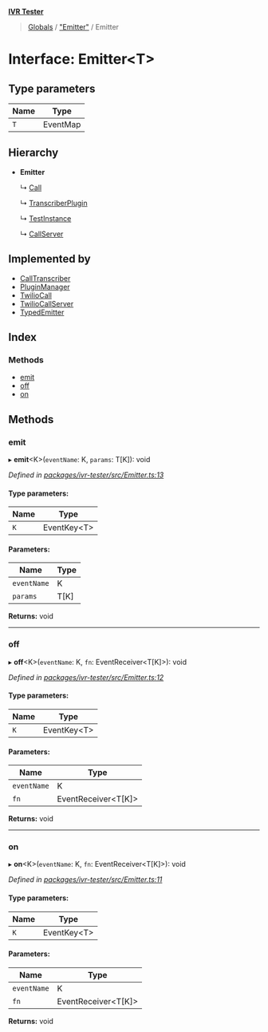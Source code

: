 **[IVR Tester](../README.md)**

> [Globals](../README.md) / ["Emitter"](../modules/_emitter_.md) / Emitter

# Interface: Emitter\<T>

## Type parameters

Name | Type |
------ | ------ |
`T` | EventMap |

## Hierarchy

* **Emitter**

  ↳ [Call](_call_call_.call.md)

  ↳ [TranscriberPlugin](_call_transcription_plugin_transcriberplugin_.transcriberplugin.md)

  ↳ [TestInstance](_testing_test_testinstanceclass_.testinstance.md)

  ↳ [CallServer](_testing_twiliocallserver_.callserver.md)

## Implemented by

* [CallTranscriber](../classes/_call_transcription_calltranscriber_.calltranscriber.md)
* [PluginManager](../classes/_plugins_pluginmanager_.pluginmanager.md)
* [TwilioCall](../classes/_call_twiliocall_.twiliocall.md)
* [TwilioCallServer](../classes/_testing_twiliocallserver_.twiliocallserver.md)
* [TypedEmitter](../classes/_emitter_.typedemitter.md)

## Index

### Methods

* [emit](_emitter_.emitter.md#emit)
* [off](_emitter_.emitter.md#off)
* [on](_emitter_.emitter.md#on)

## Methods

### emit

▸ **emit**\<K>(`eventName`: K, `params`: T[K]): void

*Defined in [packages/ivr-tester/src/Emitter.ts:13](https://github.com/SketchingDev/ivr-tester/blob/d4b858b/packages/ivr-tester/src/Emitter.ts#L13)*

#### Type parameters:

Name | Type |
------ | ------ |
`K` | EventKey\<T> |

#### Parameters:

Name | Type |
------ | ------ |
`eventName` | K |
`params` | T[K] |

**Returns:** void

___

### off

▸ **off**\<K>(`eventName`: K, `fn`: EventReceiver\<T[K]>): void

*Defined in [packages/ivr-tester/src/Emitter.ts:12](https://github.com/SketchingDev/ivr-tester/blob/d4b858b/packages/ivr-tester/src/Emitter.ts#L12)*

#### Type parameters:

Name | Type |
------ | ------ |
`K` | EventKey\<T> |

#### Parameters:

Name | Type |
------ | ------ |
`eventName` | K |
`fn` | EventReceiver\<T[K]> |

**Returns:** void

___

### on

▸ **on**\<K>(`eventName`: K, `fn`: EventReceiver\<T[K]>): void

*Defined in [packages/ivr-tester/src/Emitter.ts:11](https://github.com/SketchingDev/ivr-tester/blob/d4b858b/packages/ivr-tester/src/Emitter.ts#L11)*

#### Type parameters:

Name | Type |
------ | ------ |
`K` | EventKey\<T> |

#### Parameters:

Name | Type |
------ | ------ |
`eventName` | K |
`fn` | EventReceiver\<T[K]> |

**Returns:** void
